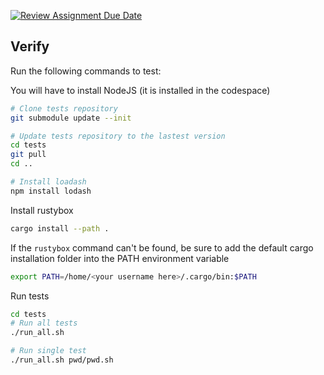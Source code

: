 [![Review Assignment Due Date](https://classroom.github.com/assets/deadline-readme-button-24ddc0f5d75046c5622901739e7c5dd533143b0c8e959d652212380cedb1ea36.svg)](https://classroom.github.com/a/iYoQzOhX)
## Verify

Run the following commands to test:

You will have to install NodeJS (it is installed in the codespace)

```bash
# Clone tests repository
git submodule update --init 

# Update tests repository to the lastest version
cd tests
git pull 
cd ..

# Install loadash
npm install lodash
```

Install rustybox

```bash
cargo install --path .
```

If the `rustybox` command can't be found, be sure to add the default cargo installation folder into the PATH environment variable

```bash
export PATH=/home/<your username here>/.cargo/bin:$PATH
```

Run tests

```bash
cd tests
# Run all tests 
./run_all.sh

# Run single test
./run_all.sh pwd/pwd.sh
```
